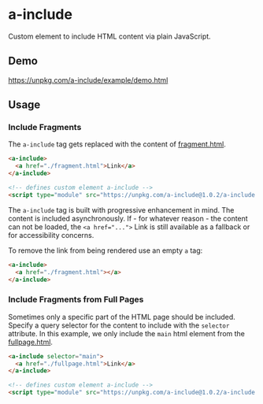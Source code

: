 # a-include

Custom element to include HTML content via plain JavaScript.

## Demo

https://unpkg.com/a-include/example/demo.html

## Usage

### Include Fragments

The `a-include` tag gets replaced with the content of [fragment.html](example/fragment.html).

```html
<a-include>
  <a href="./fragment.html">Link</a>
</a-include>

<!-- defines custom element a-include -->
<script type="module" src="https://unpkg.com/a-include@1.0.2/a-include.js"></script>
```

The `a-include` tag is built with progressive enhancement in mind.
The content is included asynchronously.
If - for whatever reason - the content can not be loaded, the `<a href="...">` Link is still available
as a fallback or for accessibility concerns.

To remove the link from being rendered use an empty `a` tag:

```html
<a-include>
  <a href="./fragment.html"></a>
</a-include>
```

### Include Fragments from Full Pages

Sometimes only a specific part of the HTML page should be included.
Specify a query selector for the content to include with the `selector` attribute.
In this example, we only include the `main` html element from the [fullpage.html](example/fullpage.html). 

```html
<a-include selector="main">
  <a href="./fullpage.html">Link</a>
</a-include>

<!-- defines custom element a-include -->
<script type="module" src="https://unpkg.com/a-include@1.0.2/a-include.js"></script>
```
